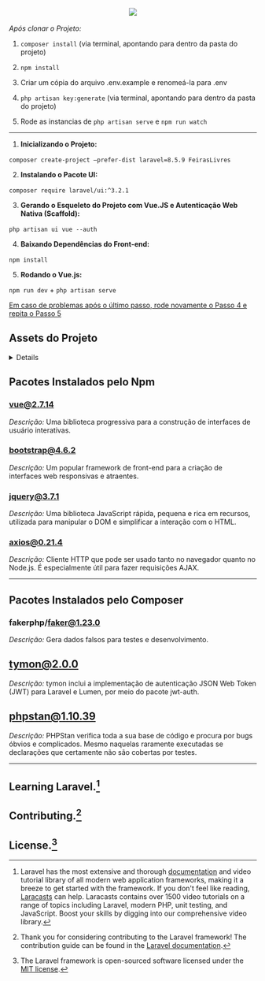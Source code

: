 <p align="center"><a href="https://laravel.com" target="_blank"><img src="https://raw.githubusercontent.com/laravel/art/master/logo-lockup/5%20SVG/2%20CMYK/1%20Full%20Color/laravel-logolockup-cmyk-red.svg" width="400"></a></p>

*Após clonar o Projeto:*
1. `composer install` (via terminal, apontando para dentro da pasta do projeto)
   
2. `npm install`

3. Criar um cópia do arquivo .env.example e renomeá-la para .env

4. `php artisan key:generate` (via terminal, apontando para dentro da pasta do projeto)

5. Rode as instancias de `php artisan serve` e `npm run watch`
   
---

1. **Inicializando o Projeto:**
   
`composer create-project –prefer-dist laravel=8.5.9 FeirasLivres`


2. **Instalando o Pacote UI:**
   
`composer require laravel/ui:^3.2.1`


3. **Gerando o Esqueleto do Projeto com Vue.JS e Autenticação Web Nativa (Scaffold):**
   
`php artisan ui vue --auth`


4. **Baixando Dependências do Front-end:**
   
`npm install`


5. **Rodando o Vue.js:**
   
`npm run dev` + `php artisan serve`

[Em caso de problemas após o último passo, rode novamente o Passo 4 e repita o Passo 5]()


## Assets do Projeto ##
<details>

#### Login ####
<img src="public/storage/imagens/img.png">

#### Register ####
<img src="public/storage/imagens/imgRegister.png">


#### CRUD Feiras ####

<img src="public/storage/imagens/imgCrudFeiras.png">
<img src="public/storage/imagens/imgViewFeiras.png">
<img src="public/storage/imagens/imgCreateFeiras.png">
<img src="public/storage/imagens/imgDeletFeiras.png">

#### Analyse Component/FairComponent ####
<img src="public/storage/imagens/phpStan.png">

</details>

## **Pacotes Instalados pelo Npm**

### **vue@2.7.14**
*Descrição:* Uma biblioteca progressiva para a construção de interfaces de usuário interativas.

### **bootstrap@4.6.2**
*Descrição:* Um popular framework de front-end para a criação de interfaces web responsivas e atraentes.

### **jquery@3.7.1**
*Descrição:* Uma biblioteca JavaScript rápida, pequena e rica em recursos, utilizada para manipular o DOM e simplificar a interação com o HTML.

### **axios@0.21.4**
*Descrição:* Cliente HTTP que pode ser usado tanto no navegador quanto no Node.js. É especialmente útil para fazer requisições AJAX.

---

## **Pacotes Instalados pelo Composer**

### **fakerphp/faker@1.23.0**
*Descrição:* Gera dados falsos para testes e desenvolvimento.


## **tymon@2.0.0**
*Descrição:* tymon inclui a implementação de autenticação JSON Web Token (JWT) para Laravel e Lumen, por meio do pacote jwt-auth.

## **phpstan@1.10.39**
*Descrição:* PHPStan verifica toda a sua base de código e procura por bugs óbvios e complicados. Mesmo naquelas raramente executadas se declarações que certamente não são cobertas por testes.

---

## Learning Laravel.[^1]
[^1]: Laravel has the most extensive and thorough [documentation](https://laravel.com/docs) and video tutorial library of all modern web application frameworks, making it a breeze to get started with the framework. If you don't feel like reading, [Laracasts](https://laracasts.com) can help. Laracasts contains over 1500 video tutorials on a range of topics including Laravel, modern PHP, unit testing, and JavaScript. Boost your skills by digging into our comprehensive video library.

## Contributing.[^2]
[^2]: Thank you for considering contributing to the Laravel framework! The contribution guide can be found in the [Laravel documentation](https://laravel.com/docs/contributions).

## License.[^3]
[^3]: The Laravel framework is open-sourced software licensed under the [MIT license](https://opensource.org/licenses/MIT).

